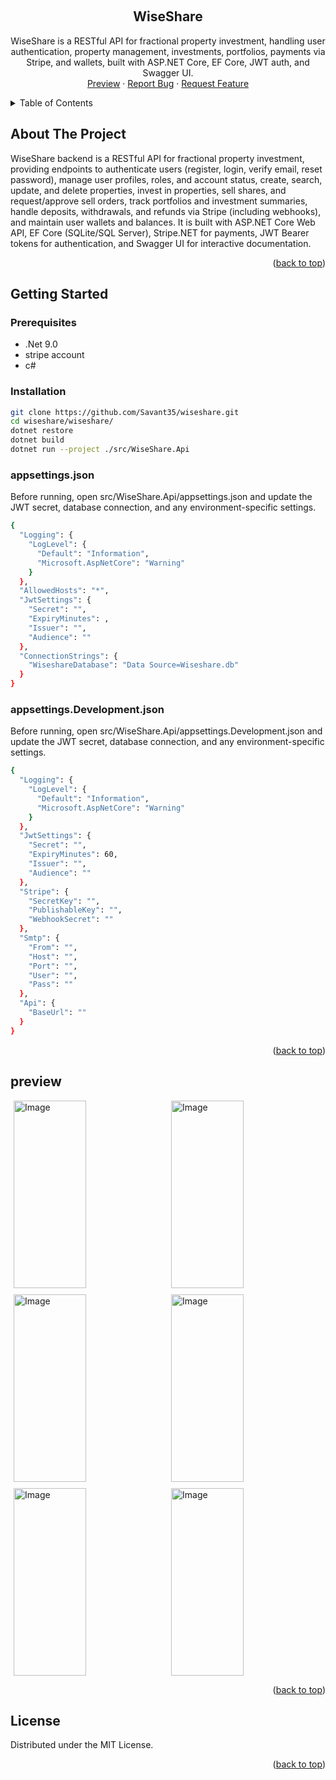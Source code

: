 <a name="readme-top"></a>
<!-- PROJECT LOGO -->
<br />
<div align="center">

  <h2 align="center">WiseShare</h2>
  <p align="center">
    WiseShare is a RESTful API for fractional property investment, handling user authentication, property management, investments, portfolios, payments via Stripe, and wallets, built with ASP.NET Core, EF Core, JWT auth, and Swagger UI.
    <br />
    <a href="#preview">Preview</a>
    ·
    <a href="https://github.com/Savant35/wiseshare/issues">Report Bug</a>
    ·
    <a href="https://github.com/Savant35/wiseshare/pulls">Request Feature</a>
  </p>
  
</div>
<!-- TABLE OF CONTENTS -->
<details>
  <summary>Table of Contents</summary>
  <ol>
    <li>
      <a href="#about-the-project">About The Project</a>
    </li>
    <li>
      <a href="#getting-started">Getting Started</a>
      <ul>
        <li><a href="#prerequisites">Prerequisites</a></li>
        <li><a href="#installation">Installation</a></li>
        <li><a href="#appsettings.json">.env File</a></li>
      </ul>
    </li>
    <li><a href="#preview">Preview</a></li>
    <li><a href="#license">License</a></li>
  </ol>
</details>

<!-- ABOUT THE PROJECT -->
## About The Project
WiseShare backend is a RESTful API for fractional property investment, providing endpoints to authenticate users (register, login, verify email, reset password), manage user profiles, roles, and account status, create, search, update, and delete properties, invest in properties, sell shares, and request/approve sell orders, track portfolios and investment summaries, handle deposits, withdrawals, and refunds via Stripe (including webhooks), and maintain user wallets and balances. It is built with ASP.NET Core Web API, EF Core (SQLite/SQL Server), Stripe.NET for payments, JWT Bearer tokens for authentication, and Swagger UI for interactive documentation.

<p align="right">(<a href="#readme-top">back to top</a>)</p>


<!-- GETTING STARTED -->
## Getting Started

### Prerequisites
* .Net 9.0
* stripe account
* c#

### Installation
```sh
git clone https://github.com/Savant35/wiseshare.git
cd wiseshare/wiseshare/
dotnet restore
dotnet build
dotnet run --project ./src/WiseShare.Api
```

### appsettings.json
<p>Before running, open src/WiseShare.Api/appsettings.json and update the JWT secret, database connection, and any environment-specific settings. </p>

```sh
{
  "Logging": {
    "LogLevel": {
      "Default": "Information",
      "Microsoft.AspNetCore": "Warning"
    }
  },
  "AllowedHosts": "*",
  "JwtSettings": {
    "Secret": "",
    "ExpiryMinutes": ,
    "Issuer": "",
    "Audience": ""
  },
  "ConnectionStrings": {
    "WiseshareDatabase": "Data Source=Wiseshare.db"
  }
}
```

### appsettings.Development.json
<p>Before running, open src/WiseShare.Api/appsettings.Development.json and update the JWT secret, database connection, and any environment-specific settings. </p>

```sh
{
  "Logging": {
    "LogLevel": {
      "Default": "Information",
      "Microsoft.AspNetCore": "Warning"
    }
  },
  "JwtSettings": {
    "Secret": "",
    "ExpiryMinutes": 60,
    "Issuer": "",
    "Audience": ""
  },
  "Stripe": {
    "SecretKey": "",
    "PublishableKey": "",
    "WebhookSecret": ""
  },
  "Smtp": {
    "From": "",
    "Host": "",
    "Port": "",
    "User": "",
    "Pass": ""
  },
  "Api": {
    "BaseUrl": ""
  }
}
```

<p align="right">(<a href="#readme-top">back to top</a>)</p>

## preview 
<div style="display: flex; flex-wrap: wrap; justify-content: center; gap: 10px; width:100%">
  <img src="https://github.com/user-attachments/assets/441dfc30-f7d3-4022-af7a-e1101d1e6cdc" alt="Image" style="width: 48%; height: 300px; object-fit: cover;">
  <img src="https://github.com/user-attachments/assets/9c3692e3-9802-443f-9852-fb1227235531" alt="Image" style="width: 48%; height: 300px; object-fit: cover;">
  <img src="https://github.com/user-attachments/assets/2d59c409-a849-4366-aa3a-ad48af3e64ab" alt="Image" style="width: 48%; height: 300px; object-fit: cover;">
  <img src="https://github.com/user-attachments/assets/3c95cb16-a0f8-4986-a09e-d512958992aa" alt="Image" style="width: 48%; height: 300px; object-fit: cover;">
  <img src="https://github.com/user-attachments/assets/e3e1ca20-c864-43eb-aa99-6c12674d328c" alt="Image" style="width: 48%; height: 300px; object-fit: cover;">
  <img src="https://github.com/user-attachments/assets/c0e7af82-90a4-46f3-aa08-061563f16dcc" alt="Image" style="width: 48%; height: 300px; object-fit: cover;">
</div>


<p align="right">(<a href="#readme-top">back to top</a>)</p>

<!-- LICENSE -->
## License

Distributed under the MIT License.

<p align="right">(<a href="#readme-top">back to top</a>)</p>


